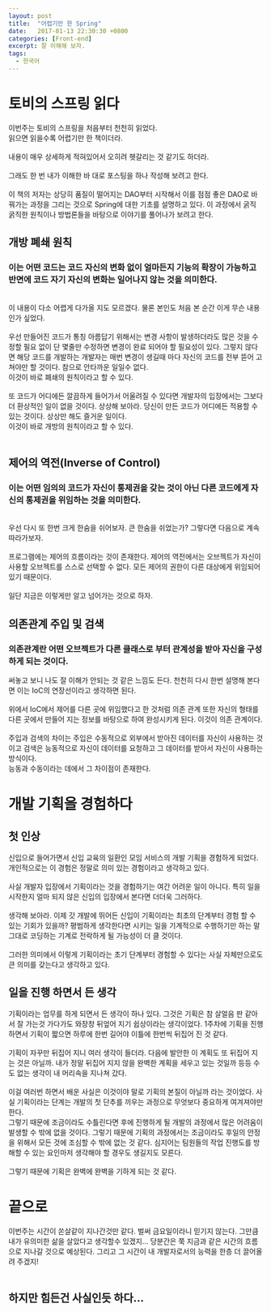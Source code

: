 ```yaml
---
layout: post
title:  "어렵기만 한 Spring"
date:   2017-01-13 22:30:30 +0800
categories: [Front-end]
excerpt: 잘 이해해 보자.
tags:
  - 한국어
---
```


# 토비의 스프링 읽다

이번주는 토비의 스프링을 처음부터 천천히 읽었다.<br>
읽으면 읽을수록 어렵기만 한 책이더라.<br>
<br>
내용이 매우 상세하게 적혀있어서 오히려 헷갈리는 것 같기도 하더라.<br>
<br>
그래도 한 번 내가 이해한 바 대로 포스팅을 하나 작성해 보려고 한다.<br>
<br>
이 책의 저자는 상당히 품질이 떨어지는 DAO부터 시작해서 이를 점점 좋은 DAO로 바꿔가는 과정을 그리는 것으로 Spring에 대한 기초를 설명하고 있다. 이 과정에서 굵직 굵직한 원칙이나 방법론들을 바탕으로 이야기를 풀어나가 보려고 한다. 

## 개방 폐쇄 원칙

### 이는 어떤 코드는 코드 자신의 변화 없이 얼마든지 기능의 확장이 가능하고 반면에 코드 자기 자신의 변화는 일어나지 않는 것을 의미한다.
<br>
이 내용이 다소 어렵게 다가올 지도 모르겠다. 물론 본인도 처음 본 순간 이게 무슨 내용인가 싶었다.<br>
<br>
우선 만들어진 코드가 통칭 아름답기 위해서는 변경 사항이 발생하더라도 많은 것을 수정할 필요 없이 단 몇줄만 수정하면 변경이 완료 되어야 할 필요성이 있다. 그렇지 않다면 해당 코드를 개발하는 개발자는 매번 변경이 생길때 마다 자신의 코드를 전부 뜯어 고쳐야만 할 것이다. 참으로 안타까운 일일수 없다.<br>
이것이 바로 폐쇄의 원칙이라고 할 수 있다.<br>
<br> 
또 코드가 어디에든 깔끔하게 들어가서 어울려질 수 있다면 개발자의 입장에서는 그보다 더 환상적인 일이 없을 것이다. 상상해 보아라. 당신이 만든 코드가 어디에든 적용할 수 있는 것이다. 상상만 해도 즐거운 일이다.<br>
이것이 바로 개방의 원칙이라고 할 수 있다.<br>
<br>

## 제어의 역전(Inverse of Control)

### 이는 어떤 임의의 코드가 자신이 통제권을 갖는 것이 아닌 다른 코드에게 자신의 통제권을 위임하는 것을 의미한다.

<br>
우선 다시 또 한번 크게 한숨을 쉬어보자. 큰 한숨을 쉬었는가? 그렇다면 다음으로 계속 따라가보자.<br><br>
프로그램에는 제어의 흐름이라는 것이 존재한다. 제어의 역전에서는 오브젝트가 자신이 사용할 오브젝트를 스스로 선택할 수 없다. 모든 제어의 권한이 다른 대상에게 위임되어 있기 때문이다.<br><br>
일단 지금은 이렇게만 알고 넘어가는 것으로 하자.

## 의존관계 주입 및 검색

### 의존관계란 어떤 오브젝트가 다른 클래스로 부터 관계성을 받아 자신을 구성하게 되는 것이다.

써놓고 보니 나도 잘 이해가 안되는 것 같은 느낌도 든다. 천천히 다시 한번 설명해 본다면 이는 IoC의 연장선이라고 생각하면 된다.<br><br>
위에서 IoC에서 제어를 다른 곳에 위임했다고 한 것처럼 의존 관계 또한 자신의 형태를 다른 곳에서 만들어 지는 정보를 바탕으로 하여 완성시키게 된다. 이것이 의존 관계이다.<br><br>
주입과 검색의 차이는 주입은 수동적으로 외부에서 받아진 데이터를 자신이 사용하는 것이고 검색은 능동적으로 자신이 데이터를 요청하고 그 데이터를 받아서 자신이 사용하는 방식이다.<br>
능동과 수동이라는 데에서 그 차이점이 존재한다.<br>

# 개발 기획을 경험하다

## 첫 인상

신입으로 들어가면서 신입 교육의 일환인 모임 서비스의 개발 기획을 경험하게 되었다. 개인적으로는 이 경험은 정말로 의미 있는 경험이라고 생각하고 있다.<br><br>
사실 개발자 입장에서 기획이라는 것을 경험하기는 여간 어려운 일이 아니다. 특히 일을 시작한지 얼마 되지 않은 신입의 입장에서 본다면 더더욱 그러하다.<br><br>
생각해 보아라. 이제 갓 개발에 뛰어든 신입이 기획이라는 최초의 단계부터 경험 할 수 있는 기회가 있을까? 평범하게 생각한다면 시키는 일을 기계적으로 수행하기만 하는 말그대로 코딩하는 기계로 전락하게 될 가능성이 더 클 것이다.<br><br>
그러한 의미에서 이렇게 기획이라는 초기 단계부터 경험할 수 있다는 사실 자체만으로도 큰 의미를 갖는다고 생각하고 있다.

## 일을 진행 하면서 든 생각

기획이라는 업무를 하게 되면서 든 생각이 하나 있다. 그것은 기획은 참 살얼음 판 같아서 잘 가는것 가다가도 와장창 뒤엎어 지기 쉽상이라는 생각이었다. 1주차에 기획을 진행하면서 기획이 짧으면 하루에 한번 길어야 이틀에 한번씩 뒤집어 진 것 같다.<br>
<br>
기획이 자꾸만 뒤집어 지니 여러 생각이 들더라. 다음에 발안한 이 계획도 또 뒤집어 지는 것은 아닐까. 내가 정말 뒤집어 지지 않을 완벽한 계획을 세우고 있는 것일까 등등 수도 없는 생각이 내 머리속을 지나쳐 갔다.<br><br>
이걸 여러번 하면서 배운 사실은 이것이야 말로 기획의 본질이 아닐까 라는 것이었다. 사실 기획이라는 단계는 개발의 첫 단추를 끼우는 과정으로 무엇보다 중요하게 여겨져야만 한다.<br>
그렇기 때문에 조금이라도 수틀린다면 후에 진행하게 될 개발의 과정에서 많은 어려움이 발생할 수 밖에 없을 것이다. 그렇기 때문에 기획의 과정에서는 조금이라도 후일의 안정을 위해서 모든 것에 조심할 수 밖에 없는 것 같다. 심지어는 팀원들의 작업 진행도를 방해할 수 있는 요인마저 생각해야 할 경우도 생길지도 모른다.<br><br>
그렇기 때문에 기획은 완벽에 완벽을 기하게 되는 것 같다.

# 끝으로

이번주는 시간이 쏜살같이 지나간것만 같다. 벌써 금요일이라니 믿기지 않는다. 그만큼 내가 유의미한 삶을 살았다고 생각할수 있겠지... 당분간은 쭉 지금과 같은 시간의 흐름으로 지나갈 것으로 예상된다. 그리고 그 시간이 내 개발자로서의 능력을 한층 더 끌어올려 주겠지!<br><br>

## 하지만 힘든건 사실인듯 하다...
